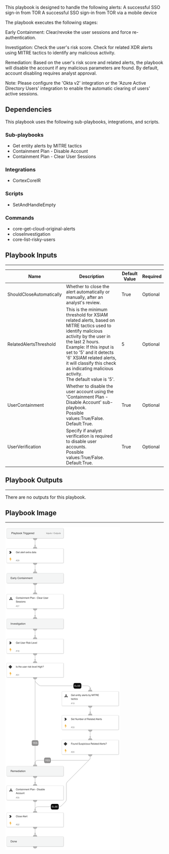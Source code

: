 This playbook is designed to handle the following alerts:
A successful SSO sign-in from TOR
A successful SSO sign-in from TOR via a mobile device

The playbook executes the following stages:

Early Containment:
Clear/revoke the user sessions and force re-authentication.

Investigation:
Check the user's risk score.
Check for related XDR alerts using MITRE tactics to identify any malicious activity.

Remediation:
Based on the user's risk score and related alerts, the playbook will disable the account if any malicious parameters are found. By default, account disabling requires analyst approval.

Note: Please configure the 'Okta v2' integration or the 'Azure Active Directory Users' integration to enable the automatic clearing of users' active sessions.

## Dependencies

This playbook uses the following sub-playbooks, integrations, and scripts.

### Sub-playbooks

* Get entity alerts by MITRE tactics
* Containment Plan - Disable Account
* Containment Plan - Clear User Sessions

### Integrations

* CortexCoreIR

### Scripts

* SetAndHandleEmpty

### Commands

* core-get-cloud-original-alerts
* closeInvestigation
* core-list-risky-users

## Playbook Inputs

---

| **Name** | **Description** | **Default Value** | **Required** |
| --- | --- | --- | --- |
| ShouldCloseAutomatically | Whether to close the alert automatically or manually, after an analyst's review. | True | Optional |
| RelatedAlertsThreshold | This is the minimum threshold for XSIAM related alerts, based on MITRE tactics used to identify malicious activity by the user in the last 2 hours.<br/>Example: If this input is set to '5' and it detects '6' XSIAM related alerts, it will classify this check as indicating malicious activity.<br/>The default value is '5'. | 5 | Optional |
| UserContainment | Whether to disable the user account using the 'Containment Plan - Disable Account' sub-playbook.<br/>Possible values:True/False. Default:True.<br/> | True | Optional |
| UserVerification | Specify if analyst verification is required to disable user accounts.<br/>Possible values:True/False. Default:True. | True | Optional |

## Playbook Outputs

---
There are no outputs for this playbook.

## Playbook Image

---

![A successful SSO sign-in from TOR](../doc_files/A_successful_SSO_sign-in_from_TOR.png)
